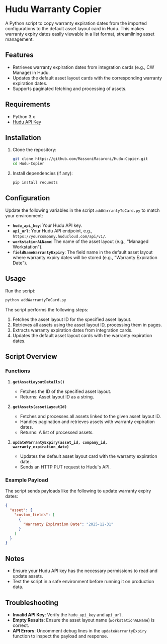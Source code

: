 # Hudu Warranty Copier

A Python script to copy warranty expiration dates from the imported configurations to the default asset layout card in Hudu. This makes warranty expiry dates easily viewable in a list format, streamlining asset management.

## Features
- Retrieves warranty expiration dates from integration cards (e.g., CW Manage) in Hudu.
- Updates the default asset layout cards with the corresponding warranty expiration dates.
- Supports paginated fetching and processing of assets.

## Requirements
- Python 3.x
- [Hudu API Key](https://docs.hudu.com/api)

## Installation

1. Clone the repository:
   ```bash
   git clone https://github.com/MassoniMacaroni/Hudu-Copier.git
   cd Hudu-Copier
   ```

2. Install dependencies (if any):
   ```bash
   pip install requests
   ```

## Configuration

Update the following variables in the script `addWarrantyToCard.py` to match your environment:

- **`hudu_api_key`**: Your Hudu API key.
- **`api_url`**: Your Hudu API endpoint, e.g., `https://yourcompany.huducloud.com/api/v1/`.
- **`workstationALName`**: The name of the asset layout (e.g., "Managed Workstation").
- **`fieldNameWarrantyExpiry`**: The field name in the default asset layout where warranty expiry dates will be stored (e.g., "Warranty Expiration Date").

## Usage

Run the script:

```bash
python addWarrantyToCard.py
```

The script performs the following steps:

1. Fetches the asset layout ID for the specified asset layout.
2. Retrieves all assets using the asset layout ID, processing them in pages.
3. Extracts warranty expiration dates from integration cards.
4. Updates the default asset layout cards with the warranty expiration dates.

## Script Overview

### Functions

1. **`getAssetLayoutDetails()`**
   - Fetches the ID of the specified asset layout.
   - Returns: Asset layout ID as a string.

2. **`getAssets(assetLayoutId)`**
   - Fetches and processes all assets linked to the given asset layout ID.
   - Handles pagination and retrieves assets with warranty expiration dates.
   - Returns: A list of processed assets.

3. **`updateWarrantyExpiry(asset_id, company_id, warranty_expiration_date)`**
   - Updates the default asset layout card with the warranty expiration date.
   - Sends an HTTP PUT request to Hudu's API.

### Example Payload

The script sends payloads like the following to update warranty expiry dates:

```json
{
  "asset": {
    "custom_fields": [
      {
        "Warranty Expiration Date": "2025-12-31"
      }
    ]
  }
}
```

## Notes
- Ensure your Hudu API key has the necessary permissions to read and update assets.
- Test the script in a safe environment before running it on production data.

## Troubleshooting
- **Invalid API Key**: Verify the `hudu_api_key` and `api_url`.
- **Empty Results**: Ensure the asset layout name (`workstationALName`) is correct.
- **API Errors**: Uncomment debug lines in the `updateWarrantyExpiry` function to inspect the payload and response.

